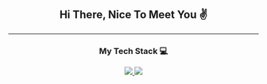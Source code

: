 <h2 align="center">Hi There, Nice To Meet You ✌</h2>
<hr>

<h3 align="center">My Tech Stack 💻</h3>
<p align="center">
  <a href="https://skillicons.dev">
    <img src="https://skillicons.dev/icons?i=html,css,js,php,mysql,python,c,cs,cpp,java" />
    <img src="https://skillicons.dev/icons?i=react,dotnet,asp" />
  </a>
</p>

